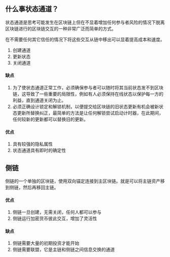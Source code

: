 ##  什么事状态通道？

状态通道是思考可能发生在区块链上但在不显着增加任何参与者风险的情况下脱离区块链进行的区块链交互的一种非常广泛而简单的方式。

在不需要任何其它信任的情况下将这些交互从链中移出可以显着提高成本和速度。

1. 创建通道
2. 更新状态
3. 关闭通道

#### 缺点

1. 为了使状态通道正常工作，必须确保参与者可以随时将其当前状态发不到区块链，这导致了一些重要的局限性，例如有人必须保持在线状态以保护每一方的利益，直到通道关闭为止。
2. 必须正确设计锁定和解锁机制，以便提交给区块链的旧状态更新有机会被新状态更新所替换纠正，最简单的方法是让任何解锁尝试启动计时器，在此期间，任何较新的更新都可以替换旧的更新。

#### 优点

1. 具有较强的隐私属性
2. 状态通道具有即时的确定性

## 侧链

侧链的一个单独的区块链，使用双向锚定连接到主区块链。就是可以将主链资产移到侧链，然后再移回主链。

#### 优点

1. 侧链一旦创建，无需关闭，任何人都可以参与
2. 侧链运行加密货币彼此交互，增加了灵活性

#### 缺点

1. 侧链需要大量的初期投资才能开始
2. 侧链需要联盟，它是主链和侧链之间信息交换的通道